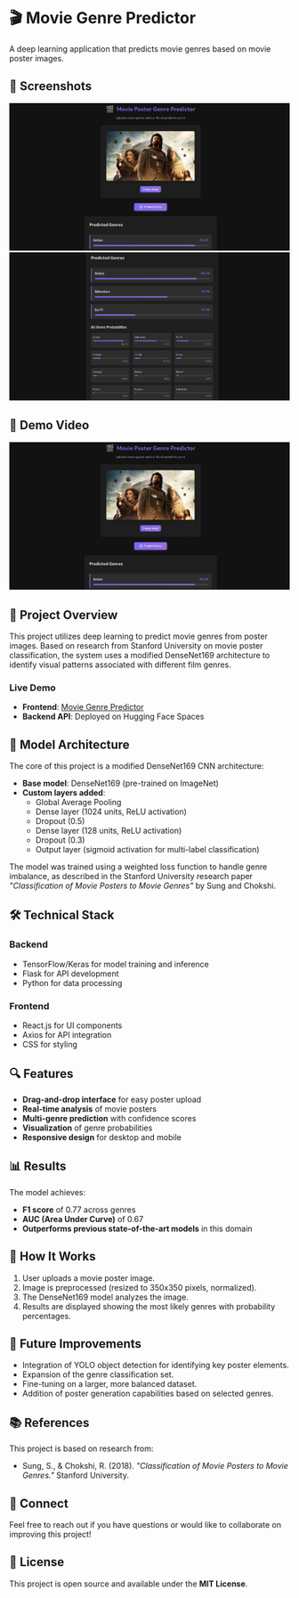 # 🎬 Movie Genre Predictor

A deep learning application that predicts movie genres based on movie poster images.

## 📸 Screenshots

![Screenshot 1](assets/sc-1.png)
![Screenshot 2](assets/sc-2.png)

## 🎥 Demo Video

[![Movie Genre Predictor Demo](assets/sc-1.png)](https://drive.google.com/file/d/1g2UOR78G4mSDkcyKjxgLzKUPNlSUe16l/view?usp=sharing)
<!-- Or if embedding directly on GitHub: -->
<!-- <video src="path-to-video" controls width="640"></video> -->


## 📝 Project Overview

This project utilizes deep learning to predict movie genres from poster images. Based on research from Stanford University on movie poster classification, the system uses a modified DenseNet169 architecture to identify visual patterns associated with different film genres.

### Live Demo

- **Frontend**: [Movie Genre Predictor](https://moviegenre.netlify.app/)
- **Backend API**: Deployed on Hugging Face Spaces

## 🧠 Model Architecture

The core of this project is a modified DenseNet169 CNN architecture:

- **Base model**: DenseNet169 (pre-trained on ImageNet)
- **Custom layers added**:
  - Global Average Pooling
  - Dense layer (1024 units, ReLU activation)
  - Dropout (0.5)
  - Dense layer (128 units, ReLU activation)
  - Dropout (0.3)
  - Output layer (sigmoid activation for multi-label classification)

The model was trained using a weighted loss function to handle genre imbalance, as described in the Stanford University research paper *"Classification of Movie Posters to Movie Genres"* by Sung and Chokshi.

## 🛠️ Technical Stack

### Backend
- TensorFlow/Keras for model training and inference
- Flask for API development
- Python for data processing

### Frontend
- React.js for UI components
- Axios for API integration
- CSS for styling

## 🔍 Features

- **Drag-and-drop interface** for easy poster upload
- **Real-time analysis** of movie posters
- **Multi-genre prediction** with confidence scores
- **Visualization** of genre probabilities
- **Responsive design** for desktop and mobile

## 📊 Results

The model achieves:
- **F1 score** of 0.77 across genres
- **AUC (Area Under Curve)** of 0.67
- **Outperforms previous state-of-the-art models** in this domain

## 🧪 How It Works

1. User uploads a movie poster image.
2. Image is preprocessed (resized to 350x350 pixels, normalized).
3. The DenseNet169 model analyzes the image.
4. Results are displayed showing the most likely genres with probability percentages.

## 🚀 Future Improvements

- Integration of YOLO object detection for identifying key poster elements.
- Expansion of the genre classification set.
- Fine-tuning on a larger, more balanced dataset.
- Addition of poster generation capabilities based on selected genres.

## 📚 References

This project is based on research from:
- Sung, S., & Chokshi, R. (2018). *"Classification of Movie Posters to Movie Genres."* Stanford University.

## 🔗 Connect

Feel free to reach out if you have questions or would like to collaborate on improving this project!

## 📄 License

This project is open source and available under the **MIT License**.
